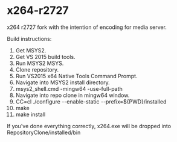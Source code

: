 # x264-r2727
x264 r2727 fork with the intention of encoding for media server.

Build instructions:

1) Get MSYS2.
2) Get VS 2015 build tools.
3) Run MSYS2 MSYS.
4) Clone repository.
5) Run VS2015 x64 Native Tools Command Prompt.
6) Navigate into MSYS2 install directory.
7) msys2_shell.cmd -mingw64 -use-full-path
8) Navigate into repo clone in mingw64 window.
9) CC=cl ./configure --enable-static --prefix=${PWD}/installed
10) make
11) make install

If you've done everything correctly, x264.exe will be dropped into RepositoryClone/installed/bin
